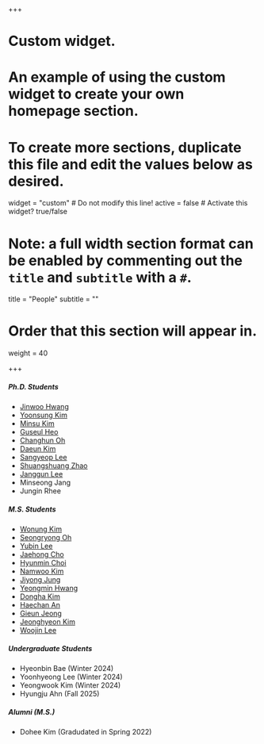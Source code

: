 +++
# Custom widget.
# An example of using the custom widget to create your own homepage section.
# To create more sections, duplicate this file and edit the values below as desired.
widget = "custom"  # Do not modify this line!
active = false  # Activate this widget? true/false

# Note: a full width section format can be enabled by commenting out the `title` and `subtitle` with a `#`.
title = "People"
subtitle = ""

# Order that this section will appear in.
weight = 40

+++

#####	Ph.D. Students	
-	<a href="https://jinuhwang.github.io/">Jinwoo Hwang</a> 
-	<a href="https://yoonsung-kim.github.io/">Yoonsung Kim</a> 
-	<a href="https://kms040411.github.io/">Minsu Kim</a> 
-	<a href="https://sites.google.com/view/guseul-heo/">Guseul Heo</a>
-	<a href="https://milchstra3e.github.io">Changhun Oh</a>
- 	<a href="https://kimdaeun00.github.io">Daeun Kim</a>
-	<a href="https://sangyeop-lee.github.io">Sangyeop Lee</a>
-	<a href="https://poppindouble.github.io/">Shuangshuang Zhao</a>
-	<a href="https://lee-janggun.github.io/">Janggun Lee</a>
-	Minseong Jang
-	Jungin Rhee

#####	M.S. Students	
-   <a href="https://waneon.me/">Wonung Kim</a>
-	<a href="https://seongryong0726.github.io/">Seongryong Oh</a> 
-	<a href="http://yblee.site/">Yubin Lee</a> 
- 	<a href="https://jaehongcs20.github.io/">Jaehong Cho</a> 
- 	<a href="https://hyuenmin-choi.github.io/">Hyunmin Choi</a> 
-   <a href="https://tr2-k.github.io/">Namwoo Kim</a>
-   <a href="https://jiyong-j.github.io/">Jiyong Jung</a>
-   <a href="https://hymin13.github.io/about.html">Yeongmin Hwang</a>
-   <a href="https://kimddong0069.github.io/">Dongha Kim</a>
-	<a href="https://anhaechan.github.io/">Haechan An</a>
-	<a href="https://gieune.github.io">Gieun Jeong</a>
-	<a href="https://jhyeon.kim">Jeonghyeon Kim</a>
-	<a href="https://woojinlee.github.io/">Woojin Lee</a>

##### Undergraduate Students
-	Hyeonbin Bae (Winter 2024)
-	Yoonhyeong Lee (Winter 2024)
- 	Yeongwook Kim (Winter 2024)
-	Hyungju Ahn (Fall 2025)

##### Alumni (M.S.)
-	Dohee Kim (Gradudated in Spring 2022)









